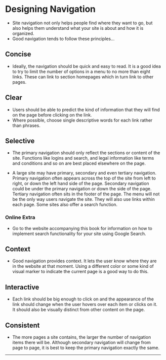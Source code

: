 # Designing Navigation

- Site navigation not only helps people find where they want to go, but also helps them understand what your site is about and how it is organized.
- Good navigation tends to follow these principles...
## Concise

- Ideally, the navigation should be quick and easy to read. It is a good idea to try to limit the number of options in a menu to no more than eight links. These can link to section homepages which in turn link to other pages.
## Clear

- Users should be able to predict the kind of information that they will find on the page before clicking on the link.
- Where possible, choose single descriptive words for each link rather than phrases.
## Selective

- The primary navigation should only reflect the sections or content of the site. Functions like logins and search, and legal information like terms and conditions and so on are best placed elsewhere on the page.

- A large site may have primary, secondary and even tertiary navigation. Primary navigation often appears across the top of the site from left to right, or down the left hand side of the page. Secondary navigation could be under the primary navigation or down the side of the page. Tertiary navigation often sits in the footer of the page. The menu will not be the only way users navigate the site. They will also use links within each page. Some sites also offer a search function.
### Online Extra

- Go to the website accompanying this book for information on how to implement search functionality for your site using Google Search.
## Context

- Good navigation provides context. It lets the user know where they are in the website at that moment. Using a different color or some kind of visual marker to indicate the current page is a good way to do this.
## Interactive

- Each link should be big enough to click on and the appearance of the link should change when the user hovers over each item or clicks on it. It should also be visually distinct from other content on the page.
## Consistent

- The more pages a site contains, the larger the number of navigation items there will be. Although secondary navigation will change from page to page, it is best to keep the primary navigation exactly the same.

---
